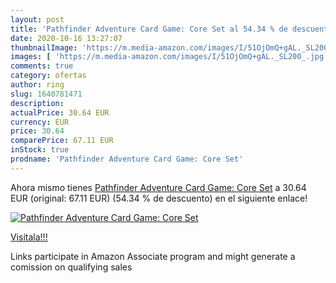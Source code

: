 ```yaml
---
layout: post
title: 'Pathfinder Adventure Card Game: Core Set al 54.34 % de descuento'
date: 2020-10-16 13:27:07
thumbnailImage: 'https://m.media-amazon.com/images/I/51OjOmQ+gAL._SL200_.jpg'
images: [ 'https://m.media-amazon.com/images/I/51OjOmQ+gAL._SL200_.jpg' ]
comments: true
category: ofertas
author: ring
slug: 1640781471
description:
actualPrice: 30.64 EUR
currency: EUR
price: 30.64
comparePrice: 67.11 EUR
inStock: true
prodname: 'Pathfinder Adventure Card Game: Core Set'
---
```


Ahora mismo tienes [Pathfinder Adventure Card Game: Core Set](https://www.amazon.es/dp/1640781471/?tag=tolees-21) a 30.64 EUR (original: 67.11 EUR) (54.34 %  de descuento) en el siguiente enlace!

[![Pathfinder Adventure Card Game: Core Set](https://m.media-amazon.com/images/I/51OjOmQ+gAL._SL200_.jpg)](https://www.amazon.es/dp/1640781471/?tag=tolees-21)

[Visítala!!!](https://www.amazon.es/dp/1640781471/?tag=tolees-21)

Links participate in Amazon Associate program and might generate a comission on qualifying sales
